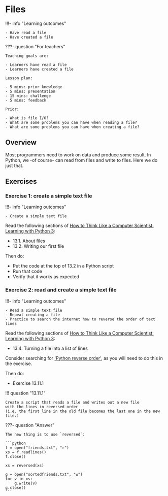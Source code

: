 # Files

!!!- info "Learning outcomes"

    - Have read a file
    - Have created a file

???- question "For teachers"

    Teaching goals are:

    - Learners have read a file
    - Learners have created a file

    Lesson plan:

    - 5 mins: prior knowledge
    - 5 mins: presentation
    - 15 mins: challenge
    - 5 mins: feedback

    Prior:

    - What is file I/O?
    - What are some problems you can have when reading a file?
    - What are some problems you can have when creating a file?

## Overview

Most programmers need to work on data and produce some result.
In Python, we -of course- can read from files and write to files.
Here we do just that.

## Exercises

### Exercise 1: create a simple text file

!!!- info "Learning outcomes"

    - Create a simple text file

Read the following sections of
[How to Think Like a Computer Scientist: Learning with Python 3](https://openbookproject.net/thinkcs/python/english3e/index.html):

- 13.1. About files
- 13.2. Writing our first file

Then do:

- Put the code at the top of 13.2 in a Python script
- Run that code
- Verify that it works as expected


### Exercise 2: read and create a simple text file


!!!- info "Learning outcomes"

    - Read a simple text file
    - Repeat creating a file
    - Practice to search the internet how to reverse the order of text lines

Read the following sections of
[How to Think Like a Computer Scientist: Learning with Python 3](https://openbookproject.net/thinkcs/python/english3e/index.html):

- 13.4. Turning a file into a list of lines

Consider searching for ['Python reverse order'](https://lmddgtfy.net/?q=python%20reverse%20order),
as you will need to do this in the exercise.

Then do:

- Exercise 13.11.1

!!! question "13.11.1"

    Create a script that reads a file and writes out a new file
    with the lines in reversed order
    (i.e. the first line in the old file becomes the last one in the new file.)

???- question "Answer"

    The new thing is to use `reversed`:

    ```python
    f = open("friends.txt", "r")
    xs = f.readlines()
    f.close()

    xs = reversed(xs)

    g = open("sortedfriends.txt", "w")
    for v in xs:
        g.write(v)
    g.close()
    ```
